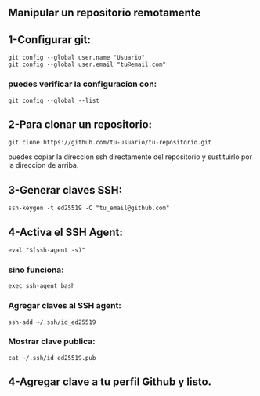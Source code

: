 ##  Manipular un repositorio remotamente
## 1-Configurar git:
    git config --global user.name "Usuario"
    git config --global user.email "tu@email.com"
### puedes verificar la configuracion con:
    git config --global --list
## 2-Para clonar un repositorio:
    git clone https://github.com/tu-usuario/tu-repositorio.git
  puedes copiar la direccion ssh directamente del repositorio y sustituirlo por la direccion de arriba.

## 3-Generar claves SSH:
    ssh-keygen -t ed25519 -C "tu_email@github.com"
## 4-Activa el SSH Agent:
    eval "$(ssh-agent -s)"
### sino funciona: 
    exec ssh-agent bash
### Agregar claves al SSH agent:
    ssh-add ~/.ssh/id_ed25519
### Mostrar clave publica:
    cat ~/.ssh/id_ed25519.pub
## 4-Agregar clave a tu perfil Github y listo.
   
